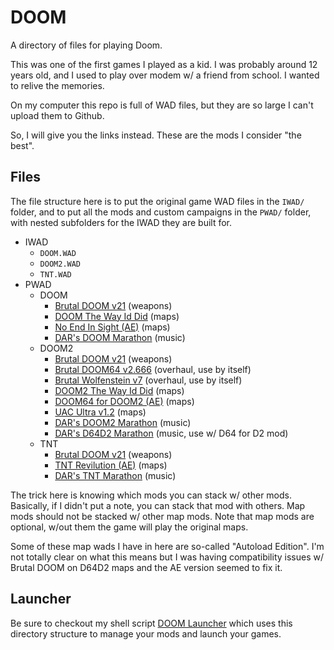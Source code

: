 # DOOM

A directory of files for playing Doom.

This was one of the first games I played as a kid.  I was probably around 12 years old, and I used to play over modem w/ a friend from school.  I wanted to relive the memories.

On my computer this repo is full of WAD files, but they are so large I can't upload them to Github.

So, I will give you the links instead.  These are the mods I consider "the best".

## Files

The file structure here is to put the original game WAD files in the ``IWAD/`` folder, and to put all the mods and custom campaigns in the ``PWAD/`` folder, with nested subfolders for the IWAD they are built for.

- IWAD
    - ``DOOM.WAD``
    - ``DOOM2.WAD``
    - ``TNT.WAD``
- PWAD
    - DOOM
        - [Brutal DOOM v21](https://www.moddb.com/mods/brutal-doom/downloads) (weapons)
        - [DOOM The Way Id Did](https://www.doomworld.com/idgames/levels/doom/megawads/dtwid) (maps)
        - [No End In Sight (AE)](https://forum.zdoom.org/viewtopic.php?t=66837&sid=ca2ce47d125b5654a3346ba9ab9e29b0) (maps)
        - [DAR's DOOM Marathon](https://mega.nz/file/hP0ihCxa#CdeWARW75SN7PVCtYzlhgq4d0aF__OiqmSSQVSan04k) (music)
    - DOOM2
        - [Brutal DOOM v21](https://www.moddb.com/mods/brutal-doom/downloads) (weapons)
        - [Brutal DOOM64 v2.666](https://www.moddb.com/news/brutal-doom-64-v2666-unofficial) (overhaul, use by itself)
        - [Brutal Wolfenstein v7](https://www.moddb.com/mods/brutal-wolfenstein-3d/downloads) (overhaul, use by itself)
        - [DOOM2 The Way Id Did](https://www.doomworld.com/idgames/levels/doom2/megawads/d2twid) (maps)
        - [DOOM64 for DOOM2 (AE)](https://forum.zdoom.org/viewtopic.php?t=66837&sid=ca2ce47d125b5654a3346ba9ab9e29b0) (maps)
        - [UAC Ultra v1.2](https://www.doomworld.com/idgames/levels/doom2/Ports/s-u/uacultra) (maps)
        - [DAR's DOOM2 Marathon](https://mega.nz/file/wTliiDBR#Jj22XnTQatDODttRoFalQKOE-Y5y_ljg5AxXJMq0g6A) (music)
        - [DAR's D64D2 Marathon](https://mega.nz/file/ZWc1EarB#c1ZqghDVe_ZgsfyLGLVhlXC0PZD2fuVonnrPqpoPtYM) (music, use w/ D64 for D2 mod)
    - TNT
        - [Brutal DOOM v21](https://www.moddb.com/mods/brutal-doom/downloads) (weapons)
        - [TNT Revilution (AE)](https://forum.zdoom.org/viewtopic.php?t=66837&sid=ca2ce47d125b5654a3346ba9ab9e29b0) (maps)
        - [DAR's TNT Marathon](https://mega.nz/file/sLETlJhI#D8XBqy2UlPic37EGgvpAklGJX3QctmC5pcwCnMEC3aE) (music)

The trick here is knowing which mods you can stack w/ other mods.  Basically, if I didn't put a note, you can stack that mod with others. Map mods should not be stacked w/ other map mods.  Note that map mods are optional, w/out them the game will play the original maps.

Some of these map wads I have in here are so-called "Autoload Edition".  I'm not totally clear on what this means but I was having compatibility issues w/ Brutal DOOM on D64D2 maps and the AE version seemed to fix it.

## Launcher

Be sure to checkout my shell script [DOOM Launcher](https://github.com/whipowill/sh-doom-launcher) which uses this directory structure to manage your mods and launch your games.